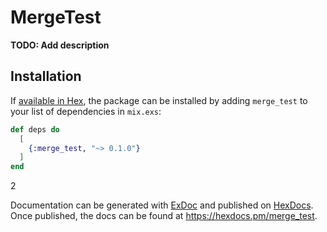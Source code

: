 # MergeTest

**TODO: Add description**

## Installation

If [available in Hex](https://hex.pm/docs/publish), the package can be installed
by adding `merge_test` to your list of dependencies in `mix.exs`:

```elixir
def deps do
  [
    {:merge_test, "~> 0.1.0"}
  ]
end
```

2

Documentation can be generated with [ExDoc](https://github.com/elixir-lang/ex_doc)
and published on [HexDocs](https://hexdocs.pm). Once published, the docs can
be found at <https://hexdocs.pm/merge_test>.

